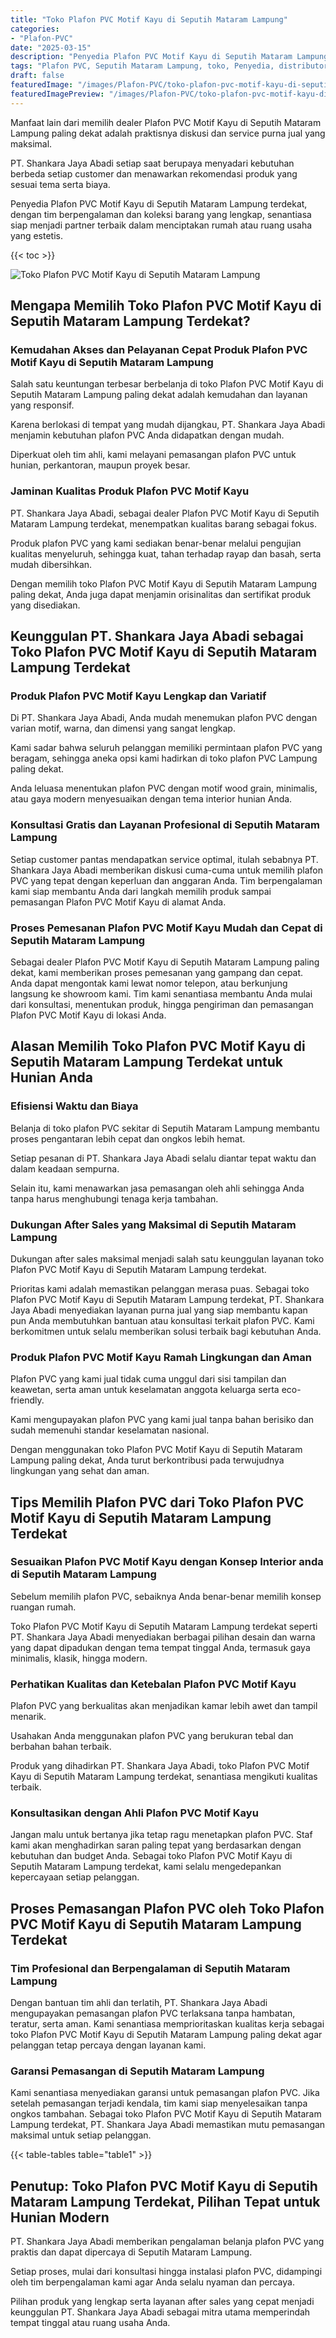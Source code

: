 ```yaml
---
title: "Toko Plafon PVC Motif Kayu di Seputih Mataram Lampung"
categories:
- "Plafon-PVC"
date: "2025-03-15"
description: "Penyedia Plafon PVC Motif Kayu di Seputih Mataram Lampung untuk tempat tinggal, office, serta ritel. Material terbaik, beragam motif, variasi warna elegan, dengan servis pemasangan dikerjakan oleh teknisi berpengalaman dan kepastian resmi!|Layanan distribusi Plafon PVC Motif Kayu di Seputih Mataram Lampung bagi keperluan hunian, kantor, maupun toko, beserta material unggulan dan pemasangan oleh tenaga ahli ahli dan garansi resmi.|Solusi Plafon PVC Motif Kayu di Seputih Mataram Lampung yang terpercaya untuk rumah, perkantoran, dan toko, bersama produk berkualitas dan pemasangan ditangani oleh tim profesional serta kepastian resmi.|Penjualan Plafon PVC Motif Kayu di Seputih Mataram Lampung untuk tempat tinggal, perkantoran, serta toko, dengan produk terbaik dan penempatan oleh teknisi profesional, lengkap beserta jaminan resmi.}"
tags: "Plafon PVC, Seputih Mataram Lampung, toko, Penyedia, distributor"
draft: false
featuredImage: "/images/Plafon-PVC/toko-plafon-pvc-motif-kayu-di-seputih-mataram-lampung.png"
featuredImagePreview: "/images/Plafon-PVC/toko-plafon-pvc-motif-kayu-di-seputih-mataram-lampung.png"
---
```


Manfaat lain dari memilih dealer Plafon PVC Motif Kayu di Seputih Mataram Lampung paling dekat adalah praktisnya diskusi dan service purna jual yang maksimal.

PT. Shankara Jaya Abadi setiap saat berupaya menyadari kebutuhan berbeda setiap customer dan menawarkan rekomendasi produk yang sesuai tema serta biaya.

Penyedia Plafon PVC Motif Kayu di Seputih Mataram Lampung terdekat, dengan tim berpengalaman dan koleksi barang yang lengkap, senantiasa siap menjadi partner terbaik dalam menciptakan rumah atau ruang usaha yang estetis.

{{< toc >}}

![Toko Plafon PVC Motif Kayu di Seputih Mataram Lampung](/images/Plafon-PVC/Toko-Plafon-PVC-Motif-Kayu-di-Seputih-Mataram-Lampung.png)

## Mengapa Memilih Toko Plafon PVC Motif Kayu di Seputih Mataram Lampung Terdekat?

### Kemudahan Akses dan Pelayanan Cepat Produk Plafon PVC Motif Kayu di Seputih Mataram Lampung

Salah satu keuntungan terbesar berbelanja di toko Plafon PVC Motif Kayu di Seputih Mataram Lampung paling dekat adalah kemudahan dan layanan yang responsif.

Karena berlokasi di tempat yang mudah dijangkau, PT. Shankara Jaya Abadi menjamin kebutuhan plafon PVC Anda didapatkan dengan mudah.

Diperkuat oleh tim ahli, kami melayani pemasangan plafon PVC untuk hunian, perkantoran, maupun proyek besar.

### Jaminan Kualitas Produk Plafon PVC Motif Kayu

PT. Shankara Jaya Abadi, sebagai dealer Plafon PVC Motif Kayu di Seputih Mataram Lampung terdekat, menempatkan kualitas barang sebagai fokus.

Produk plafon PVC yang kami sediakan benar-benar melalui pengujian kualitas menyeluruh, sehingga kuat, tahan terhadap rayap dan basah, serta mudah dibersihkan.

Dengan memilih toko Plafon PVC Motif Kayu di Seputih Mataram Lampung paling dekat, Anda juga dapat menjamin orisinalitas dan sertifikat produk yang disediakan.

## Keunggulan PT. Shankara Jaya Abadi sebagai Toko Plafon PVC Motif Kayu di Seputih Mataram Lampung Terdekat

### Produk Plafon PVC Motif Kayu Lengkap dan Variatif

Di PT. Shankara Jaya Abadi, Anda mudah menemukan plafon PVC dengan varian motif, warna, dan dimensi yang sangat lengkap.

Kami sadar bahwa seluruh pelanggan memiliki permintaan plafon PVC yang beragam, sehingga aneka opsi kami hadirkan di toko plafon PVC Lampung paling dekat.

Anda leluasa menentukan plafon PVC dengan motif wood grain, minimalis, atau gaya modern menyesuaikan dengan tema interior hunian Anda.

### Konsultasi Gratis dan Layanan Profesional di Seputih Mataram Lampung

Setiap customer pantas mendapatkan service optimal, itulah sebabnya PT. Shankara Jaya Abadi memberikan diskusi cuma-cuma untuk memilih plafon PVC yang tepat dengan keperluan dan anggaran Anda. Tim berpengalaman kami siap membantu Anda dari langkah memilih produk sampai pemasangan Plafon PVC Motif Kayu di alamat Anda.

### Proses Pemesanan Plafon PVC Motif Kayu Mudah dan Cepat di Seputih Mataram Lampung

Sebagai dealer Plafon PVC Motif Kayu di Seputih Mataram Lampung paling dekat, kami memberikan proses pemesanan yang gampang dan cepat. Anda dapat mengontak kami lewat nomor telepon, atau berkunjung langsung ke showroom kami. Tim kami senantiasa membantu Anda mulai dari konsultasi, menentukan produk, hingga pengiriman dan pemasangan Plafon PVC Motif Kayu di lokasi Anda.

## Alasan Memilih Toko Plafon PVC Motif Kayu di Seputih Mataram Lampung Terdekat untuk Hunian Anda

### Efisiensi Waktu dan Biaya

Belanja di toko plafon PVC sekitar di Seputih Mataram Lampung membantu proses pengantaran lebih cepat dan ongkos lebih hemat.

Setiap pesanan di PT. Shankara Jaya Abadi selalu diantar tepat waktu dan dalam keadaan sempurna.

Selain itu, kami menawarkan jasa pemasangan oleh ahli sehingga Anda tanpa harus menghubungi tenaga kerja tambahan.

### Dukungan After Sales yang Maksimal di Seputih Mataram Lampung

Dukungan after sales maksimal menjadi salah satu keunggulan layanan toko Plafon PVC Motif Kayu di Seputih Mataram Lampung terdekat.

Prioritas kami adalah memastikan pelanggan merasa puas. Sebagai toko Plafon PVC Motif Kayu di Seputih Mataram Lampung terdekat, PT. Shankara Jaya Abadi menyediakan layanan purna jual yang siap membantu kapan pun Anda membutuhkan bantuan atau konsultasi terkait plafon PVC. Kami berkomitmen untuk selalu memberikan solusi terbaik bagi kebutuhan Anda.

### Produk Plafon PVC Motif Kayu Ramah Lingkungan dan Aman

Plafon PVC yang kami jual tidak cuma unggul dari sisi tampilan dan keawetan, serta aman untuk keselamatan anggota keluarga serta eco-friendly.

Kami mengupayakan plafon PVC yang kami jual tanpa bahan berisiko dan sudah memenuhi standar keselamatan nasional.

Dengan menggunakan toko Plafon PVC Motif Kayu di Seputih Mataram Lampung paling dekat, Anda turut berkontribusi pada terwujudnya lingkungan yang sehat dan aman.

## Tips Memilih Plafon PVC dari Toko Plafon PVC Motif Kayu di Seputih Mataram Lampung Terdekat

### Sesuaikan Plafon PVC Motif Kayu dengan Konsep Interior anda di Seputih Mataram Lampung

Sebelum memilih plafon PVC, sebaiknya Anda benar-benar memilih konsep ruangan rumah.

Toko Plafon PVC Motif Kayu di Seputih Mataram Lampung terdekat seperti PT. Shankara Jaya Abadi menyediakan berbagai pilihan desain dan warna yang dapat dipadukan dengan tema tempat tinggal Anda, termasuk gaya minimalis, klasik, hingga modern.

### Perhatikan Kualitas dan Ketebalan Plafon PVC Motif Kayu

Plafon PVC yang berkualitas akan menjadikan kamar lebih awet dan tampil menarik.

Usahakan Anda menggunakan plafon PVC yang berukuran tebal dan berbahan bahan terbaik.

Produk yang dihadirkan PT. Shankara Jaya Abadi, toko Plafon PVC Motif Kayu di Seputih Mataram Lampung terdekat, senantiasa mengikuti kualitas terbaik.

### Konsultasikan dengan Ahli Plafon PVC Motif Kayu

Jangan malu untuk bertanya jika tetap ragu menetapkan plafon PVC. Staf kami akan menghadirkan saran paling tepat yang berdasarkan dengan kebutuhan dan budget Anda. Sebagai toko Plafon PVC Motif Kayu di Seputih Mataram Lampung terdekat, kami selalu mengedepankan kepercayaan setiap pelanggan.

## Proses Pemasangan Plafon PVC oleh Toko Plafon PVC Motif Kayu di Seputih Mataram Lampung Terdekat

### Tim Profesional dan Berpengalaman di Seputih Mataram Lampung

Dengan bantuan tim ahli dan terlatih, PT. Shankara Jaya Abadi mengupayakan pemasangan plafon PVC terlaksana tanpa hambatan, teratur, serta aman. Kami senantiasa memprioritaskan kualitas kerja sebagai toko Plafon PVC Motif Kayu di Seputih Mataram Lampung paling dekat agar pelanggan tetap percaya dengan layanan kami.

### Garansi Pemasangan di Seputih Mataram Lampung

Kami senantiasa menyediakan garansi untuk pemasangan plafon PVC. Jika setelah pemasangan terjadi kendala, tim kami siap menyelesaikan tanpa ongkos tambahan. Sebagai toko Plafon PVC Motif Kayu di Seputih Mataram Lampung terdekat, PT. Shankara Jaya Abadi memastikan mutu pemasangan maksimal untuk setiap pelanggan.

{{< table-tables table="table1" >}}

## Penutup: Toko Plafon PVC Motif Kayu di Seputih Mataram Lampung Terdekat, Pilihan Tepat untuk Hunian Modern

PT. Shankara Jaya Abadi memberikan pengalaman belanja plafon PVC yang praktis dan dapat dipercaya di Seputih Mataram Lampung.

Setiap proses, mulai dari konsultasi hingga instalasi plafon PVC, didampingi oleh tim berpengalaman kami agar Anda selalu nyaman dan percaya.

Pilihan produk yang lengkap serta layanan after sales yang cepat menjadi keunggulan PT. Shankara Jaya Abadi sebagai mitra utama memperindah tempat tinggal atau ruang usaha Anda.
